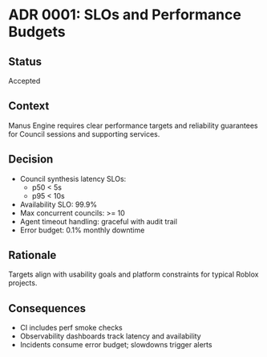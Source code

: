 # ADR 0001: SLOs and Performance Budgets

## Status
Accepted

## Context
Manus Engine requires clear performance targets and reliability guarantees for Council sessions and supporting services.

## Decision

- Council synthesis latency SLOs:
  - p50 < 5s
  - p95 < 10s
- Availability SLO: 99.9%
- Max concurrent councils: >= 10
- Agent timeout handling: graceful with audit trail
- Error budget: 0.1% monthly downtime

## Rationale
Targets align with usability goals and platform constraints for typical Roblox projects.

## Consequences
- CI includes perf smoke checks
- Observability dashboards track latency and availability
- Incidents consume error budget; slowdowns trigger alerts

